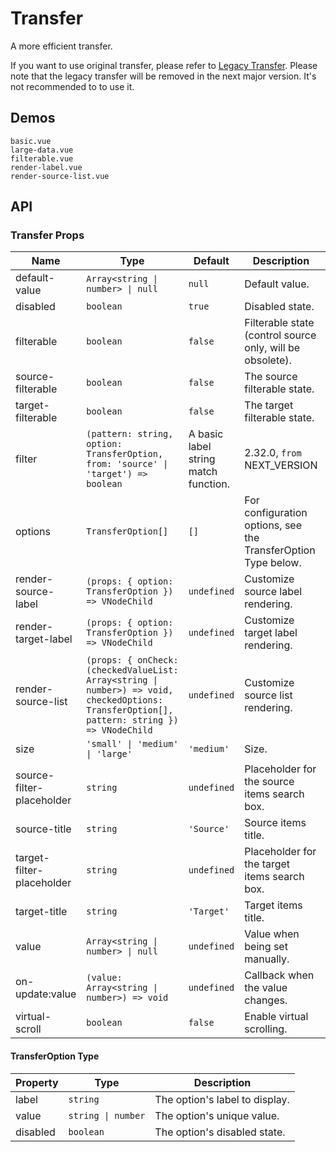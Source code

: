 # Transfer

A more efficient transfer.

If you want to use original transfer, please refer to [Legacy Transfer](legacy-transfer). Please note that the legacy transfer will be removed in the next major version. It's not recommended to to use it.

## Demos

```demo
basic.vue
large-data.vue
filterable.vue
render-label.vue
render-source-list.vue
```

## API

### Transfer Props

| Name | Type | Default | Description | Version |
| --- | --- | --- | --- | --- |
| default-value | `Array<string \| number> \| null` | `null` | Default value. | 2.32.0 |
| disabled | `boolean` | `true` | Disabled state. | 2.32.0 |
| filterable | `boolean` | `false` | Filterable state (control source only, will be obsolete). | 2.32.0 |
| source-filterable | `boolean` | `false` | The source filterable state. | NEXT_VERSION |
| target-filterable | `boolean` | `false` | The target filterable state. | NEXT_VERSION |
| filter | `(pattern: string, option: TransferOption, from: 'source' \| 'target') => boolean` | A basic label string match function. | 2.32.0, `from` NEXT_VERSION |
| options | `TransferOption[]` | `[]` | For configuration options, see the TransferOption Type below. | 2.32.0 |
| render-source-label | `(props: { option: TransferOption }) => VNodeChild` | `undefined` | Customize source label rendering. | 2.32.0 |
| render-target-label | `(props: { option: TransferOption }) => VNodeChild` | `undefined` | Customize target label rendering. | 2.32.0 |
| render-source-list | `(props: { onCheck: (checkedValueList: Array<string \| number>) => void, checkedOptions: TransferOption[], pattern: string }) => VNodeChild` | `undefined` | Customize source list rendering. | 2.32.0 |
| size | `'small' \| 'medium' \| 'large'` | `'medium'` | Size. | 2.32.0 |
| source-filter-placeholder | `string` | `undefined` | Placeholder for the source items search box. | 2.32.0 |
| source-title | `string` | `'Source'` | Source items title. | 2.32.0 |
| target-filter-placeholder | `string` | `undefined` | Placeholder for the target items search box. | 2.32.0 |
| target-title | `string` | `'Target'` | Target items title. | 2.32.0 |
| value | `Array<string \| number> \| null` | `undefined` | Value when being set manually. | 2.32.0 |
| on-update:value | `(value: Array<string \| number>) => void` | `undefined` | Callback when the value changes. | 2.32.0 |
| virtual-scroll | `boolean` | `false` | Enable virtual scrolling. | 2.32.0 |

#### TransferOption Type

| Property | Type               | Description                    |
| -------- | ------------------ | ------------------------------ |
| label    | `string`           | The option's label to display. |
| value    | `string \| number` | The option's unique value.     |
| disabled | `boolean`          | The option's disabled state.   |
